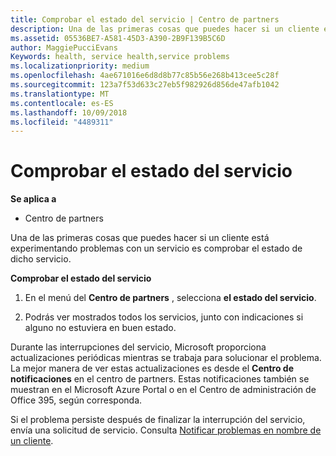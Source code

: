 ```yaml
---
title: Comprobar el estado del servicio | Centro de partners
description: Una de las primeras cosas que puedes hacer si un cliente está experimentando problemas con un servicio es comprobar el estado de dicho servicio.
ms.assetid: 05536BE7-A581-45D3-A390-2B9F139B5C6D
author: MaggiePucciEvans
Keywords: health, service health,service problems
ms.localizationpriority: medium
ms.openlocfilehash: 4ae671016e6d8d8b77c85b56e268b413cee5c28f
ms.sourcegitcommit: 123a7f53d633c27eb5f982926d856de47afb1042
ms.translationtype: MT
ms.contentlocale: es-ES
ms.lasthandoff: 10/09/2018
ms.locfileid: "4489311"
---
```

# <a name="check-service-health"></a>Comprobar el estado del servicio

**Se aplica a**

-  Centro de partners

Una de las primeras cosas que puedes hacer si un cliente está experimentando problemas con un servicio es comprobar el estado de dicho servicio.

**Comprobar el estado del servicio**

1.  En el menú del **Centro de partners** , selecciona **el estado del servicio**. 

2.  Podrás ver mostrados todos los servicios, junto con indicaciones si alguno no estuviera en buen estado. 

Durante las interrupciones del servicio, Microsoft proporciona actualizaciones periódicas mientras se trabaja para solucionar el problema. La mejor manera de ver estas actualizaciones es desde el **Centro de notificaciones** en el centro de partners. Estas notificaciones también se muestran en el Microsoft Azure Portal o en el Centro de administración de Office 395, según corresponda.

Si el problema persiste después de finalizar la interrupción del servicio, envía una solicitud de servicio. Consulta [Notificar problemas en nombre de un cliente](report-problems-on-behalf-of-a-customer.md).

 

 



